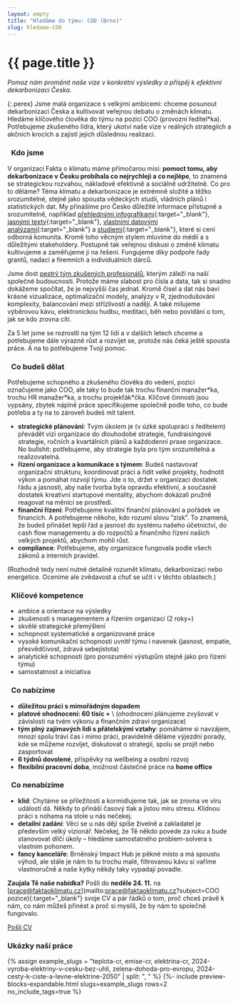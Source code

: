 ```yaml
---
layout: empty
title: "Hledáme do týmu: COO (Brno)"
slug: hledame-COO
---
```


<div class="section"><div class="container">
<h1>{{ page.title }}</h1>

<div class="row"><div class="col-12 col-lg-8" markdown="1">

_Pomoz nám proměnit naše vize v konkrétní výsledky a přispěj k efektivní dekarbonizaci Česka._

{:.perex}
Jsme malá organizace s velkými ambicemi: chceme posunout dekarbonizaci Česka a kultivovat veřejnou debatu o změnách klimatu. Hledáme klíčového člověka do týmu na pozici COO (provozní ředitel\*ka). Potřebujeme zkušeného lídra, který ukotví naše vize v reálných strategiích a akčních krocích a zajistí jejich důslednou realizaci.

### <i class="fa-solid fas fa-fw fa-people-group"></i>&ensp;Kdo jsme

V organizaci Fakta o klimatu máme přímočarou misi: **pomoct tomu, aby dekarbonizace v Česku probíhala co nejrychleji a co nejlépe**, to znamená se strategickou rozvahou, nákladově efektivně a sociálně udržitelně. Co pro to děláme? Téma klimatu a dekarbonizace je extrémně složité a těžko srozumitelné, stejně jako spousta vědeckých studií, vládních plánů i statistických dat. My přinášíme pro Česko důležité informace přístupně a srozumitelně, například [přehlednými infografikami](/teplota-cr){:target="_blank"}, [jasnými texty](/explainery/emisni-povolenky-ets-2){:target="_blank"}, [vlastními datovými analýzami](/explainery/teplotni-extremy-cr){:target="_blank"} a [studiemi](/2024-cesty-k-ciste-a-levne-elektrine-2050){:target="_blank"}, které si cení odborná komunita. Kromě toho věcným stylem mluvíme do médií a s důležitými stakeholdery. Postupně tak veřejnou diskusi o změně klimatu kultivujeme a zaměřujeme ji na řešení. Fungujeme díky podpoře řady grantů, nadací a firemních a individuálních dárců.

Jsme dost [pestrý tým zkušených profesionálů](/o-nas), kterým záleží na naší společné budoucnosti. Protože máme slabost pro čísla a data, tak si snadno dokážeme spočítat, že je nejvyšší čas jednat. Kromě čísel a dat nás baví krásné vizualizace, optimalizační modely, analýzy v R, zjednodušování komplexity, balancování mezi střízlivostí a nadějí. A také milujeme výběrovou kávu, elektronickou hudbu, meditaci, běh nebo povídání o tom, jak se kdo zrovna cítí.

Za 5 let jsme se rozrostli na tým 12 lidí a v dalších letech chceme a potřebujeme dále výrazně růst a rozvíjet se, protože nás čeká ještě spousta práce. A na to potřebujeme Tvoji pomoc.

### <i class="fa-solid fa-list-check"></i>&ensp;Co budeš dělat

Potřebujeme schopného a zkušeného člověka do vedení, pozici označujeme jako COO, ale taky to bude tak trochu finanční manažer\*ka, trochu HR manažer\*ka, a trochu projekťák\*čka. Klíčové činnosti jsou vypsány, zbytek náplně práce specifikujeme společně podle toho, co bude potřeba a ty na to zároveň budeš mít talent.

* **strategické plánování**: Tvým úkolem je (v úzké spolupráci s ředitelem) převádět vizi organizace do dlouhodobé strategie, fundraisingové strategie, ročních a kvartálních plánů a každodenní praxe organizace. No bullshit: potřebujeme, aby strategie byla pro tým srozumitelná a realizovatelná.
* **řízení organizace a komunikace s týmem**: Budeš nastavovat organizační strukturu, koordinovat práci a řídit velké projekty, hodnotit výkon a pomáhat rozvoji týmu. Jde o to, držet v organizaci dostatek řádu a jasnosti, aby naše tvorba byla opravdu efektivní, a současně dostatek kreativní startupové mentality, abychom dokázali pružně reagovat na měnící se prostředí.
* **finanční řízení**: Potřebujeme kvalitní finanční plánování a pořádek ve financích. A potřebujeme někoho, kdo rozumí slovu “zisk”. To znamená, že budeš přinášet lepší řád a jasnost do systému našeho účetnictví, do cash flow managementu a do rozpočtů a finančního řízení našich velkých projektů, abychom mohli růst.
* **compliance**: Potřebujeme, aby organizace fungovala podle všech zákonů a interních pravidel.

(Rozhodně tedy není nutné detailně rozumět klimatu, dekarbonizaci nebo energetice. Oceníme ale zvědavost a chuť se učit i v těchto oblastech.)

### <i class="fa-solid fa-user-check"></i>&ensp;Klíčové kompetence

* ambice a orientace na výsledky
* zkušenosti s managementem a řízením organizací (2 roky+)
* skvělé strategické přemýšlení
* schopnost systematické a organizované práce
* vysoké komunikační schopnosti uvnitř týmu i navenek (jasnost, empatie, přesvědčivost, zdravá sebejistota)
* analytické schopnosti (pro porozumění výstupům stejně jako pro řízení týmu)
* samostatnost a iniciativa

### <i class="fa-regular fa-handshake"></i>&ensp;Co nabízíme

* **důležitou práci s mimořádným dopadem**
* **platové ohodnocení: 60 tisíc +** \\
(ohodnocení plánujeme zvyšovat v závislosti na tvém výkonu a finančním zdraví organizace)
* **tým plný zajímavých lidí s přátelskými vztahy**: pomáháme si navzájem, mnozí spolu tráví čas i mimo práci, pravidelně děláme výjezdní porady, kde se můžeme rozvíjet, diskutovat o strategii, spolu se projít nebo zasportovat
* **6 týdnů dovolené**, příspěvky na wellbeing a osobní rozvoj
* **flexibilní pracovní doba**, možnost částečné práce na **home office**

### <i class="fa-regular fa-thumbs-down"></i>&ensp;Co nenabízíme

* **klid**: Chytáme se příležitostí a kormidlujeme tak, jak se zrovna ve víru událostí dá. Někdy to přináší časový tlak a jistou míru stresu. Klidnou práci s nohama na stole u nás nečekej.
* **detailní zadání**: Věci se u nás dějí spíše živelně a zakladatel je především velký vizionář. Nečekej, že Tě někdo povede za ruku a bude stanovovat dílčí úkoly – hledáme samostatného problem-solvera s vlastním pohonem.
* **fancy kanceláře**: Brněnský Impact Hub je pěkné místo a má spoustu výhod, ale stále je nám to tu trochu malé, filtrovanou kávu si vaříme vlastnoručně a naše kytky někdy taky vypadají povadle.

**Zaujala Tě naše nabídka?** Pošli do **neděle 24. 11.** na [prace@faktaoklimatu.cz](mailto:prace@faktaoklimatu.cz?subject=COO pozice){:target="_blank"} svoje CV a pár řádků o tom, proč chceš právě k nám, co nám můžeš přinést a proč si myslíš, že by nám to společně fungovalo.

<a class="btn btn-primary btn-lg" href="mailto:prace@faktaoklimatu.cz?subject=COO pozice" target="_blank"><i class="fas fa-fw fa-envelope"></i> Pošli CV</a>

</div></div>

</div></div>

<div class="section"><div class="container" markdown="1">

### Ukázky naší práce

{% assign example_slugs = "teplota-cr, emise-cr, elektrina-cr, 2024-vyroba-elektriny-v-cesku-bez-uhli, zelena-dohoda-pro-evropu, 2024-cesty-k-ciste-a-levne-elektrine-2050" | split: ", " %}
{%- include preview-blocks-expandable.html slugs=example_slugs rows=2 no_include_tags=true %}

</div></div>
